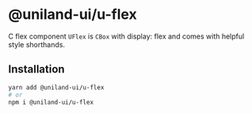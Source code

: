 # @uniland-ui/u-flex

C flex component
`UFlex` is `CBox` with display: flex and comes with helpful style shorthands.
 
## Installation

```sh
yarn add @uniland-ui/u-flex
# or
npm i @uniland-ui/u-flex
```